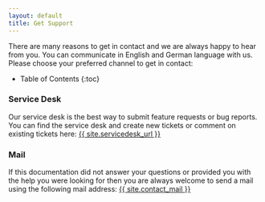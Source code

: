```yaml
---
layout: default
title: Get Support
---
```


There are many reasons to get in contact and we are always happy to hear from you.
You can communicate in English and German language with us.
Please choose your preferred channel to get in contact:

* Table of Contents
{:toc}

### Service Desk

Our service desk is the best way to submit feature requests or bug reports.
You can find the service desk and create new tickets or comment on existing tickets here:
<a href="{{ site.servicedesk_url }}">{{ site.servicedesk_url }}</a>

### Mail

If this documentation did not answer your questions or provided you with the help you were looking for then you are always welcome to send a mail using the following mail address: <a href="mailto:{{ site.contact_mail }}">{{ site.contact_mail }}</a>
